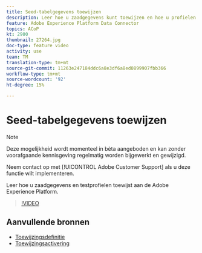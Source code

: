 ```yaml
---
title: Seed-tabelgegevens toewijzen
description: Leer hoe u zaadgegevens kunt toewijzen en hoe u profielen kunt testen met de Adobe Experience Platform (AEP)
feature: Adobe Experience Platform Data Connector
topics: ACoP
kt: 2900
thumbnail: 27264.jpg
doc-type: feature video
activity: use
team: TM
translation-type: tm+mt
source-git-commit: 11263e247184ddc6a8e3df6a8ed0899907fbb366
workflow-type: tm+mt
source-wordcount: '92'
ht-degree: 15%

---
```



# Seed-tabelgegevens toewijzen

>[!NOTE]
>
>Deze mogelijkheid wordt momenteel in bèta aangeboden en kan zonder voorafgaande kennisgeving regelmatig worden bijgewerkt en gewijzigd.
>
>Neem contact op met [!UICONTROL Adobe Customer Support] als u deze functie wilt implementeren.

Leer hoe u zaadgegevens en testprofielen toewijst aan de Adobe Experience Platform.

>[!VIDEO](https://video.tv.adobe.com/v/27264?quality=12)

## Aanvullende bronnen

* [Toewijzingsdefinitie](https://docs.adobe.com/content/help/en/campaign-standard/using/administrating/mapping-campaign-and-aep-data/aep-mapping-definition.html)
* [Toewijzingsactivering](https://docs.adobe.com/content/help/en/campaign-standard/using/administrating/mapping-campaign-and-aep-data/aep-mapping-activation.html)


